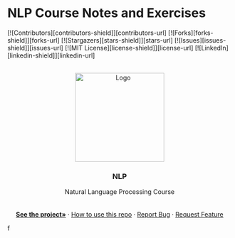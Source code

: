 # NLP Course Notes and Exercises

<!-- PROJECT SHIELDS -->

[![Contributors][contributors-shield]][contributors-url]
[![Forks][forks-shield]][forks-url]
[![Stargazers][stars-shield]][stars-url]
[![Issues][issues-shield]][issues-url]
[![MIT License][license-shield]][license-url]
[![LinkedIn][linkedin-shield]][linkedin-url]



<!-- PROJECT LOGO -->
<br />
<div align="center">
  <a href="https://github.com/vtwoptwo/NLP_Course_IE">
    <img src="img/NLP.png" alt="Logo" width="200" height="200">
  </a>

<h3 align="center">NLP</h3>


  <p align="center">
    Natural Language Processing Course 
    <br />
    <br />
    <br />
    <a href="#about-the-project"><strong>See the project»</strong></a>
    ·
    <a href=#usage>How to use this repo</a>
    ·
    <a href="https://github.com/vtwoptwo/NLP_Course_IE/issues">Report Bug</a>
    ·
    <a href="https://github.com/vtwoptwo/NLP_Course_IE/issues">Request Feature</a>
  </p>
</div>

f